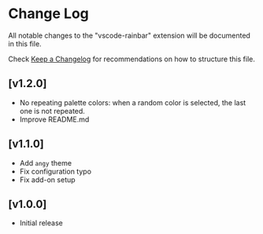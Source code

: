 # Change Log

All notable changes to the "vscode-rainbar" extension will be documented in this file.

Check [Keep a Changelog](http://keepachangelog.com/) for recommendations on how to structure this file.

## [v1.2.0]

- No repeating palette colors: when a random color is selected, the last one is not repeated.
- Improve README.md

## [v1.1.0]

- Add `angy` theme
- Fix configuration typo
- Fix add-on setup

## [v1.0.0]

- Initial release